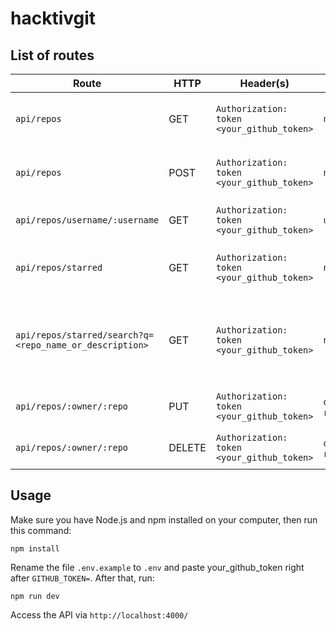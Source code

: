 # hacktivgit

## List of routes

| Route | HTTP | Header(s) | Params | Body | Description |
| ----- | ---- | --------- | --------- | ---- | ----------- |
| `api/repos` | GET | `Authorization: token <your_github_token>` | `none` | `none` | Get all your repositories info (**Requires authentication**) |
| `api/repos` | POST | `Authorization: token <your_github_token>` | `none` | `name:String`, `description:String` | Create a repository (**Requires authentication**) |
| `api/repos/username/:username` | GET | `Authorization: token <your_github_token>` | `username` | `none` | Find someone's repo by username |
| `api/repos/starred` | GET | `Authorization: token <your_github_token>` | `none` | `none` | Get repos you have starred (**Requires authentication**) |
| `api/repos/starred/search?q=<repo_name_or_description>` | GET | `Authorization: token <your_github_token>` | `none` | `none` | Search your starred repositories by its name or description (**Requires authentication**) |
| `api/repos/:owner/:repo` | PUT | `Authorization: token <your_github_token>` | `owner`, `repo` | `none` | Star a repo (**Requires authentication**) |
| `api/repos/:owner/:repo` | DELETE | `Authorization: token <your_github_token>` | `owner`, `repo` | `none` | Unstar a repo (**Requires authentication**) |

## Usage

Make sure you have Node.js and npm installed on your computer, then run this command:

``` shell
npm install
```

Rename the file `.env.example` to `.env` and paste your_github_token right after `GITHUB_TOKEN=`. After that, run:

``` shell
npm run dev
```

Access the API via `http://localhost:4000/`